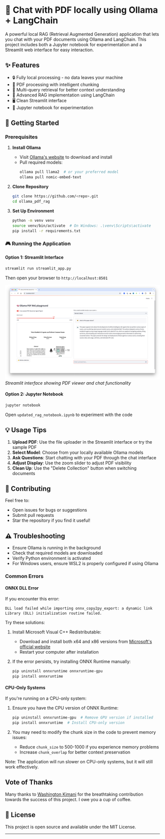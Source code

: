 # 🤖 Chat with PDF locally using Ollama + LangChain

A powerful local RAG (Retrieval Augmented Generation) application that lets you chat with your PDF documents using Ollama and LangChain. This project includes both a Jupyter notebook for experimentation and a Streamlit web interface for easy interaction.

## ✨ Features

- 🔒 Fully local processing - no data leaves your machine
- 📄 PDF processing with intelligent chunking
- 🧠 Multi-query retrieval for better context understanding
- 🎯 Advanced RAG implementation using LangChain
- 🖥️ Clean Streamlit interface
- 📓 Jupyter notebook for experimentation

## 🚀 Getting Started

### Prerequisites

1. **Install Ollama**
   - Visit [Ollama's website](https://ollama.ai) to download and install
   - Pull required models:
     ```bash
     ollama pull llama2  # or your preferred model
     ollama pull nomic-embed-text
     ```

2. **Clone Repository**
   ```bash
   git clone https://github.com/<repo>.git
   cd ollama_pdf_rag
   ```

3. **Set Up Environment**
   ```bash
   python -m venv venv
   source venv/bin/activate  # On Windows: .\venv\Scripts\activate
   pip install -r requirements.txt
   ```

### 🎮 Running the Application

#### Option 1: Streamlit Interface
```bash
streamlit run streamlit_app.py
```
Then open your browser to `http://localhost:8501`

![Streamlit UI](st_app_ui.png)
*Streamlit interface showing PDF viewer and chat functionality*

#### Option 2: Jupyter Notebook
```bash
jupyter notebook
```
Open `updated_rag_notebook.ipynb` to experiment with the code

## 💡 Usage Tips

1. **Upload PDF**: Use the file uploader in the Streamlit interface or try the sample PDF
2. **Select Model**: Choose from your locally available Ollama models
3. **Ask Questions**: Start chatting with your PDF through the chat interface
4. **Adjust Display**: Use the zoom slider to adjust PDF visibility
5. **Clean Up**: Use the "Delete Collection" button when switching documents

## 🤝 Contributing

Feel free to:
- Open issues for bugs or suggestions
- Submit pull requests
- Star the repository if you find it useful!

## ⚠️ Troubleshooting

- Ensure Ollama is running in the background
- Check that required models are downloaded
- Verify Python environment is activated
- For Windows users, ensure WSL2 is properly configured if using Ollama

### Common Errors

#### ONNX DLL Error
If you encounter this error:
```
DLL load failed while importing onnx_copy2py_export: a dynamic link Library (DLL) initialization routine failed.
```

Try these solutions:
1. Install Microsoft Visual C++ Redistributable:
   - Download and install both x64 and x86 versions from [Microsoft's official website](https://learn.microsoft.com/en-us/cpp/windows/latest-supported-vc-redist)
   - Restart your computer after installation

2. If the error persists, try installing ONNX Runtime manually:
   ```bash
   pip uninstall onnxruntime onnxruntime-gpu
   pip install onnxruntime
   ```

#### CPU-Only Systems
If you're running on a CPU-only system:

1. Ensure you have the CPU version of ONNX Runtime:
   ```bash
   pip uninstall onnxruntime-gpu  # Remove GPU version if installed
   pip install onnxruntime  # Install CPU-only version
   ```

2. You may need to modify the chunk size in the code to prevent memory issues:
   - Reduce `chunk_size` to 500-1000 if you experience memory problems
   - Increase `chunk_overlap` for better context preservation

Note: The application will run slower on CPU-only systems, but it will still work effectively.


## Vote of Thanks
Many thanks to [Washington Kimani](https://github.com/Washington-Kimani) for the breathtaking contribution towards the success of this project. I owe you a cup of coffee.

## 📝 License

This project is open source and available under the MIT License.

---
